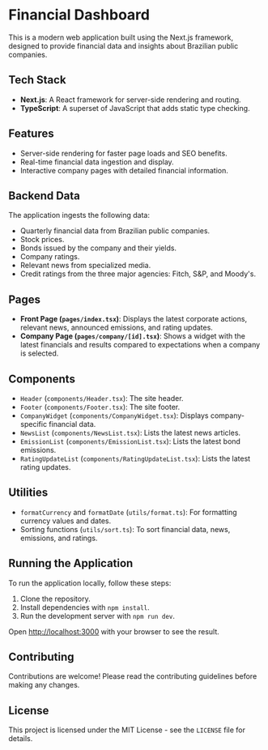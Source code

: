 # Financial Dashboard

This is a modern web application built using the Next.js framework, designed to provide financial data and insights about Brazilian public companies.

## Tech Stack

- **Next.js**: A React framework for server-side rendering and routing.
- **TypeScript**: A superset of JavaScript that adds static type checking.

## Features

- Server-side rendering for faster page loads and SEO benefits.
- Real-time financial data ingestion and display.
- Interactive company pages with detailed financial information.

## Backend Data

The application ingests the following data:

- Quarterly financial data from Brazilian public companies.
- Stock prices.
- Bonds issued by the company and their yields.
- Company ratings.
- Relevant news from specialized media.
- Credit ratings from the three major agencies: Fitch, S&P, and Moody's.

## Pages

- **Front Page (`pages/index.tsx`)**: Displays the latest corporate actions, relevant news, announced emissions, and rating updates.
- **Company Page (`pages/company/[id].tsx`)**: Shows a widget with the latest financials and results compared to expectations when a company is selected.

## Components

- `Header` (`components/Header.tsx`): The site header.
- `Footer` (`components/Footer.tsx`): The site footer.
- `CompanyWidget` (`components/CompanyWidget.tsx`): Displays company-specific financial data.
- `NewsList` (`components/NewsList.tsx`): Lists the latest news articles.
- `EmissionList` (`components/EmissionList.tsx`): Lists the latest bond emissions.
- `RatingUpdateList` (`components/RatingUpdateList.tsx`): Lists the latest rating updates.

## Utilities

- `formatCurrency` and `formatDate` (`utils/format.ts`): For formatting currency values and dates.
- Sorting functions (`utils/sort.ts`): To sort financial data, news, emissions, and ratings.

## Running the Application

To run the application locally, follow these steps:

1. Clone the repository.
2. Install dependencies with `npm install`.
3. Run the development server with `npm run dev`.

Open [http://localhost:3000](http://localhost:3000) with your browser to see the result.

## Contributing

Contributions are welcome! Please read the contributing guidelines before making any changes.

## License

This project is licensed under the MIT License - see the `LICENSE` file for details.